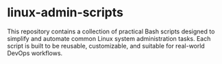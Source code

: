 # linux-admin-scripts
This repository contains a collection of practical Bash scripts designed to simplify and automate common Linux system administration tasks. Each script is built to be reusable, customizable, and suitable for real-world DevOps workflows.
